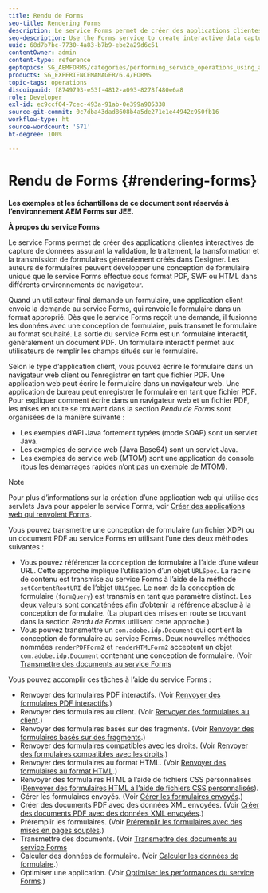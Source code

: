 ```yaml
---
title: Rendu de Forms
seo-title: Rendering Forms
description: Le service Forms permet de créer des applications clientes interactives de capture de données assurant la validation, le traitement, la transformation et la transmission de formulaires généralement créés dans Designer. Les auteurs de formulaires peuvent développer une conception de formulaire unique que le service Forms effectue sous format PDF, SWF ou HTML dans différents environnements de navigateur.
seo-description: Use the Forms service to create interactive data capture client applications that validate, process, transform, and deliver forms typically created in Designer. Form authors can develop a single form design that the Forms service renders in PDF, SWF, or HTML in various browser environments.
uuid: 68d7b7bc-7730-4a83-b7b9-ebe2a29d6c51
contentOwner: admin
content-type: reference
geptopics: SG_AEMFORMS/categories/performing_service_operations_using_apis
products: SG_EXPERIENCEMANAGER/6.4/FORMS
topic-tags: operations
discoiquuid: f8749793-e53f-4812-a093-8278f480e6a8
role: Developer
exl-id: ec9ccf04-7cec-493a-91ab-0e399a905338
source-git-commit: 0c7dba43dad8608b4a5de271e1e44942c950fb16
workflow-type: ht
source-wordcount: '571'
ht-degree: 100%

---
```


# Rendu de Forms {#rendering-forms}

**Les exemples et les échantillons de ce document sont réservés à l’environnement AEM Forms sur JEE.**

**À propos du service Forms**

Le service Forms permet de créer des applications clientes interactives de capture de données assurant la validation, le traitement, la transformation et la transmission de formulaires généralement créés dans Designer. Les auteurs de formulaires peuvent développer une conception de formulaire unique que le service Forms effectue sous format PDF, SWF ou HTML dans différents environnements de navigateur.

Quand un utilisateur final demande un formulaire, une application client envoie la demande au service Forms, qui renvoie le formulaire dans un format approprié. Dès que le service Forms reçoit une demande, il fusionne les données avec une conception de formulaire, puis transmet le formulaire au format souhaité. La sortie du service Form est un formulaire interactif, généralement un document PDF. Un formulaire interactif permet aux utilisateurs de remplir les champs situés sur le formulaire.

Selon le type d’application client, vous pouvez écrire le formulaire dans un navigateur web client ou l’enregistrer en tant que fichier PDF. Une application web peut écrire le formulaire dans un navigateur web. Une application de bureau peut enregistrer le formulaire en tant que fichier PDF. Pour expliquer comment écrire dans un navigateur web et un fichier PDF, les mises en route se trouvant dans la section *Rendu de Forms* sont organisées de la manière suivante :

* Les exemples d’API Java fortement typées (mode SOAP) sont un servlet Java.
* Les exemples de service web (Java Base64) sont un servlet Java.
* Les exemples de service web (MTOM) sont une application de console (tous les démarrages rapides n’ont pas un exemple de MTOM).

>[!NOTE]
>
>Pour plus d’informations sur la création d’une application web qui utilise des servlets Java pour appeler le service Forms, voir [Créer des applications web qui renvoient Forms](/help/forms/developing/creating-web-applications-renders-forms.md).

Vous pouvez transmettre une conception de formulaire (un fichier XDP) ou un document PDF au service Forms en utilisant l’une des deux méthodes suivantes :

* Vous pouvez référencer la conception de formulaire à l’aide d’une valeur URL. Cette approche implique l’utilisation d’un objet `URLSpec`. La racine de contenu est transmise au service Forms à l’aide de la méthode `setContentRootURI` de l’objet `URLSpec`. Le nom de la conception de formulaire (`formQuery`) est transmis en tant que paramètre distinct. Les deux valeurs sont concaténées afin d’obtenir la référence absolue à la conception de formulaire. (La plupart des mises en route se trouvant dans la section *Rendu de Forms* utilisent cette approche.)
* Vous pouvez transmettre un `com.adobe.idp.Document` qui contient la conception de formulaire au service Forms. Deux nouvelles méthodes nommées `renderPDFForm2` et `renderHTMLForm2` acceptent un objet `com.adobe.idp.Document` contenant une conception de formulaire. (Voir [Transmettre des documents au service Forms](/help/forms/developing/passing-documents-forms-service.md)

Vous pouvez accomplir ces tâches à l’aide du service Forms :

* Renvoyer des formulaires PDF interactifs. (Voir [Renvoyer des formulaires PDF interactifs](/help/forms/developing/rendering-interactive-pdf-forms.md).)
* Renvoyer des formulaires au client. (Voir [Renvoyer des formulaires au client](/help/forms/developing/rendering-forms-client.md).)
* Renvoyer des formulaires basés sur des fragments. (Voir [Renvoyer des formulaires basés sur des fragments](/help/forms/developing/rendering-forms-based-fragments.md).)
* Renvoyer des formulaires compatibles avec les droits. (Voir [Renvoyer des formulaires compatibles avec les droits](/help/forms/developing/rendering-rights-enabled-forms.md).)
* Renvoyer des formulaires au format HTML. (Voir [Renvoyer des formulaires au format HTML](/help/forms/developing/rendering-forms-html.md).)
* Renvoyer des formulaires HTML à l’aide de fichiers CSS personnalisés ([Renvoyer des formulaires HTML à l’aide de fichiers CSS personnalisés](/help/forms/developing/rendering-html-forms-using-custom.md)).
* Gérer les formulaires envoyés. (Voir [Gérer les formulaires envoyés](/help/forms/developing/handling-submitted-forms.md).)
* Créer des documents PDF avec des données XML envoyées. (Voir [Créer des documents PDF avec des données XML envoyées](/help/forms/developing/creating-pdf-documents-submitted-xml.md).)
* Préremplir les formulaires. (Voir [Préremplir les formulaires avec des mises en pages souples](/help/forms/developing/prepopulating-forms-flowable-layouts.md).)
* Transmettre des documents. (Voir [Transmettre des documents au service Forms](/help/forms/developing/passing-documents-forms-service.md)
* Calculer des données de formulaire. (Voir [Calculer les données de formulaire](/help/forms/developing/calculating-form-data.md).)
* Optimiser une application. (Voir [Optimiser les performances du service Forms](/help/forms/developing/optimizing-performance-forms-service.md).)
